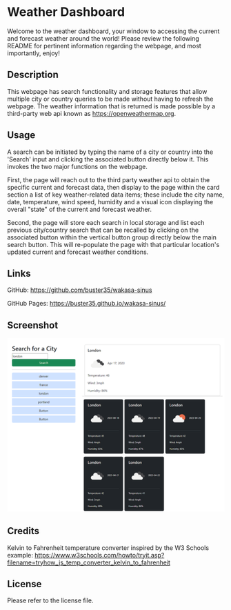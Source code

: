 # Weather Dashboard

Welcome to the weather dashboard, your window to accessing the current and forecast weather around the world! Please review the following README for pertinent information regarding the webpage, and most importantly, enjoy!

## Description

This webpage has search functionality and storage features that allow multiple city or country queries to be made without having to refresh the webpage. The weather information that is returned is made possible by a third-party web api known as https://openweathermap.org.

## Usage

A search can be initiated by typing the name of a city or country into the 'Search' input and clicking the associated button directly below it. This invokes the two major functions on the webpage.

First, the page will reach out to the third party weather api to obtain the specific current and forecast data, then display to the page within the card section a list of key weather-related data items; these include the city name, date, temperature, wind speed, humidity and a visual icon displaying the overall "state" of the current and forecast weather.

Second, the page will store each search in local storage and list each previous city/country search that can be recalled by clicking on the associated button within the vertical button group directly below the main search button. This will re-populate the page with that particular location's updated current and forecast weather conditions.

## Links

GitHub: https://github.com/buster35/wakasa-sinus

GitHub Pages: https://buster35.github.io/wakasa-sinus/

## Screenshot

![](./assets/main-page-img.png)

## Credits

Kelvin to Fahrenheit temperature converter inspired by the W3 Schools example: https://www.w3schools.com/howto/tryit.asp?filename=tryhow_js_temp_converter_kelvin_to_fahrenheit

## License

Please refer to the license file.
